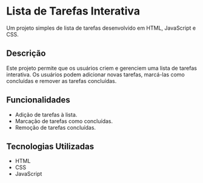 # Lista de Tarefas Interativa

Um projeto simples de lista de tarefas desenvolvido em HTML, JavaScript e CSS.

## Descrição

Este projeto permite que os usuários criem e gerenciem uma lista de tarefas interativa. Os usuários podem adicionar novas tarefas, marcá-las como concluídas e remover as tarefas concluídas.

## Funcionalidades

- Adição de tarefas à lista.
- Marcação de tarefas como concluídas.
- Remoção de tarefas concluídas.


## Tecnologias Utilizadas

- HTML
- CSS
- JavaScript
